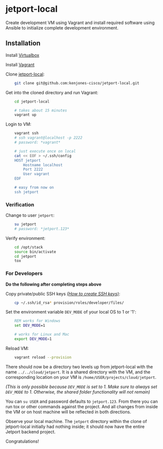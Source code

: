 # jetport-local

Create development VM using Vagrant and install required software using
Ansible to initialize complete development environment.

## Installation

Install [Virtualbox](https://www.virtualbox.org/wiki/Downloads)

Install [Vagrant](http://www.vagrantup.com/downloads.html)

Clone [jetport-local](https://github.com/kenjones-cisco/jetport-local):

```bash
    git clone git@github.com:kenjones-cisco/jetport-local.git
```

Get into the cloned directory and run Vagrant:

```bash
    cd jetport-local

    # takes about 15 minutes
    vagrant up
```

Login to VM:

```bash
    vagrant ssh
    # ssh vagrant@localhost -p 2222
    # password: *vagrant*
```

```bash
    # just execute once on local
    cat << EOF > ~/.ssh/config
    HOST jetport
        Hostname localhost
        Port 2222
        User vagrant
    EOF

    # easy from now on
    ssh jetport
```

### Verification

Change to user `jetport`:

```bash
    su jetport
    # password: *jetport.123*
```

Verify environment:

```bash
    cd /opt/stack
    source bin/activate
    cd jetport
    tox
```

### For Developers

**Do the following after completing steps above**

Copy private/public SSH keys [*(How to create SSH keys)*](https://help.github.com/articles/generating-ssh-keys):

```bash
    cp ~/.ssh/id_rsa* provision/roles/developer/files/
```

Set the environment variable `DEV_MODE` of your local OS to 1 or '1':

```bat
    REM works for Windows
    set DEV_MODE=1
```

```bash
    # works for Linux and Mac
    export DEV_MODE=1
```

Reload VM:

```bash
    vagrant reload --provision
```

There should now be a directory two levels up from jetport-local
with the name `../../cloud/jetport`. It is a shared directory with
the VM, and the corresponding location on your VM is
`/home/USER/projects/cloud/jetport`.

*(This is only possible because `DEV_MODE` is set to 1. Make sure to
always set `DEV_MODE` to 1. Otherwise, the shared folder functionality
will not remain)*

You can `su USER` and password defaults to `jetport.123`. From there
you can run tox or other commands against the project. And all changes
from inside the VM or on host machine will be reflected in both directions.

Observe your local machine. The `jetport` directory within
the clone of jetport-local initially had nothing inside; it should now
have the entire Jetport backend project.

Congratulations!
